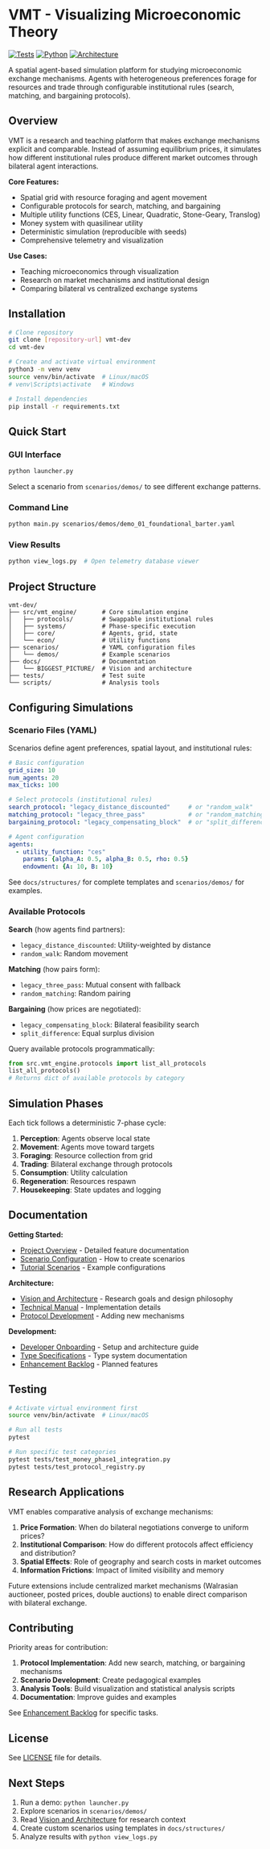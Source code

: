 # VMT - Visualizing Microeconomic Theory

[![Tests](https://img.shields.io/badge/tests-316%2B%20passing-brightgreen)]()
[![Python](https://img.shields.io/badge/python-3.11-blue)]()
[![Architecture](https://img.shields.io/badge/architecture-protocol--driven-orange)]()

A spatial agent-based simulation platform for studying microeconomic exchange mechanisms. Agents with heterogeneous preferences forage for resources and trade through configurable institutional rules (search, matching, and bargaining protocols).

## Overview

VMT is a research and teaching platform that makes exchange mechanisms explicit and comparable. Instead of assuming equilibrium prices, it simulates how different institutional rules produce different market outcomes through bilateral agent interactions.

**Core Features:**
- Spatial grid with resource foraging and agent movement
- Configurable protocols for search, matching, and bargaining
- Multiple utility functions (CES, Linear, Quadratic, Stone-Geary, Translog)
- Money system with quasilinear utility
- Deterministic simulation (reproducible with seeds)
- Comprehensive telemetry and visualization

**Use Cases:**
- Teaching microeconomics through visualization
- Research on market mechanisms and institutional design
- Comparing bilateral vs centralized exchange systems

## Installation

```bash
# Clone repository
git clone [repository-url] vmt-dev
cd vmt-dev

# Create and activate virtual environment
python3 -m venv venv
source venv/bin/activate  # Linux/macOS
# venv\Scripts\activate   # Windows

# Install dependencies
pip install -r requirements.txt
```

## Quick Start

### GUI Interface
```bash
python launcher.py
```
Select a scenario from `scenarios/demos/` to see different exchange patterns.

### Command Line
```bash
python main.py scenarios/demos/demo_01_foundational_barter.yaml
```

### View Results
```bash
python view_logs.py  # Open telemetry database viewer
```

## Project Structure

```
vmt-dev/
├── src/vmt_engine/       # Core simulation engine
│   ├── protocols/        # Swappable institutional rules
│   ├── systems/          # Phase-specific execution
│   ├── core/             # Agents, grid, state
│   └── econ/             # Utility functions
├── scenarios/            # YAML configuration files
│   └── demos/            # Example scenarios
├── docs/                 # Documentation
│   └── BIGGEST_PICTURE/  # Vision and architecture
├── tests/                # Test suite
└── scripts/              # Analysis tools
```

## Configuring Simulations

### Scenario Files (YAML)

Scenarios define agent preferences, spatial layout, and institutional rules:

```yaml
# Basic configuration
grid_size: 10
num_agents: 20
max_ticks: 100

# Select protocols (institutional rules)
search_protocol: "legacy_distance_discounted"     # or "random_walk"
matching_protocol: "legacy_three_pass"            # or "random_matching"
bargaining_protocol: "legacy_compensating_block"  # or "split_difference"

# Agent configuration
agents:
  - utility_function: "ces"
    params: {alpha_A: 0.5, alpha_B: 0.5, rho: 0.5}
    endowment: {A: 10, B: 10}
```

See `docs/structures/` for complete templates and `scenarios/demos/` for examples.

### Available Protocols

**Search** (how agents find partners):
- `legacy_distance_discounted`: Utility-weighted by distance
- `random_walk`: Random movement

**Matching** (how pairs form):
- `legacy_three_pass`: Mutual consent with fallback
- `random_matching`: Random pairing

**Bargaining** (how prices are negotiated):
- `legacy_compensating_block`: Bilateral feasibility search
- `split_difference`: Equal surplus division

Query available protocols programmatically:
```python
from src.vmt_engine.protocols import list_all_protocols
list_all_protocols()
# Returns dict of available protocols by category
```

## Simulation Phases

Each tick follows a deterministic 7-phase cycle:

1. **Perception**: Agents observe local state
2. **Movement**: Agents move toward targets
3. **Foraging**: Resource collection from grid
4. **Trading**: Bilateral exchange through protocols
5. **Consumption**: Utility calculation
6. **Regeneration**: Resources respawn
7. **Housekeeping**: State updates and logging

## Documentation

**Getting Started:**
- [Project Overview](docs/1_project_overview.md) - Detailed feature documentation
- [Scenario Configuration](docs/structures/) - How to create scenarios
- [Tutorial Scenarios](scenarios/demos/) - Example configurations

**Architecture:**
- [Vision and Architecture](docs/BIGGEST_PICTURE/vision_and_architecture.md) - Research goals and design philosophy
- [Technical Manual](docs/2_technical_manual.md) - Implementation details
- [Protocol Development](docs/protocols_10-27/) - Adding new mechanisms

**Development:**
- [Developer Onboarding](docs/onboarding/README.md) - Setup and architecture guide
- [Type Specifications](docs/4_typing_overview.md) - Type system documentation
- [Enhancement Backlog](docs/3_enhancement_backlog.md) - Planned features

## Testing

```bash
# Activate virtual environment first
source venv/bin/activate  # Linux/macOS

# Run all tests
pytest

# Run specific test categories
pytest tests/test_money_phase1_integration.py
pytest tests/test_protocol_registry.py
```

## Research Applications

VMT enables comparative analysis of exchange mechanisms:

1. **Price Formation**: When do bilateral negotiations converge to uniform prices?
2. **Institutional Comparison**: How do different protocols affect efficiency and distribution?
3. **Spatial Effects**: Role of geography and search costs in market outcomes
4. **Information Frictions**: Impact of limited visibility and memory

Future extensions include centralized market mechanisms (Walrasian auctioneer, posted prices, double auctions) to enable direct comparison with bilateral exchange.

## Contributing

Priority areas for contribution:

1. **Protocol Implementation**: Add new search, matching, or bargaining mechanisms
2. **Scenario Development**: Create pedagogical examples
3. **Analysis Tools**: Build visualization and statistical analysis scripts
4. **Documentation**: Improve guides and examples

See [Enhancement Backlog](docs/3_enhancement_backlog.md) for specific tasks.

## License

See [LICENSE](LICENSE) file for details.

## Next Steps

1. Run a demo: `python launcher.py`
2. Explore scenarios in `scenarios/demos/`
3. Read [Vision and Architecture](docs/BIGGEST_PICTURE/vision_and_architecture.md) for research context
4. Create custom scenarios using templates in `docs/structures/`
5. Analyze results with `python view_logs.py`